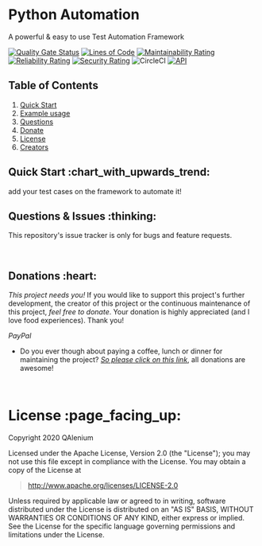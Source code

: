 # Python Automation
A powerful & easy to use Test Automation Framework

[![Quality Gate Status](https://sonarcloud.io/api/project_badges/measure?project=kaapiel_Python-Automation&metric=alert_status)](https://sonarcloud.io/dashboard?id=kaapiel_Python-Automation)
[![Lines of Code](https://sonarcloud.io/api/project_badges/measure?project=kaapiel_Python-Automation&metric=ncloc)](https://sonarcloud.io/dashboard?id=kaapiel_Python-Automation)
[![Maintainability Rating](https://sonarcloud.io/api/project_badges/measure?project=kaapiel_Python-Automation&metric=sqale_rating)](https://sonarcloud.io/dashboard?id=kaapiel_Python-Automation)
[![Reliability Rating](https://sonarcloud.io/api/project_badges/measure?project=kaapiel_Python-Automation&metric=reliability_rating)](https://sonarcloud.io/dashboard?id=kaapiel_Python-Automation)
[![Security Rating](https://sonarcloud.io/api/project_badges/measure?project=kaapiel_Python-Automation&metric=security_rating)](https://sonarcloud.io/dashboard?id=kaapiel_Python-Automation)
![CircleCI](https://img.shields.io/circleci/build/github/kaapiel/Python-Automation/master)
[![API](https://img.shields.io/badge/API-26%2B-green.svg?style=flat)](https://android-arsenal.com/api?level=26)


## Table of Contents
1. [Quick Start](#quick-start)
1. [Example usage](#examples)
1. [Questions](#report)
1. [Donate](#donate)
1. [License](#licence)
1. [Creators](#creators)

<h2 id="quick-start">Quick Start :chart_with_upwards_trend:</h2>
add your test cases on the framework to automate it!

<br/>

<h2 id="report">Questions & Issues :thinking:</h2>

This repository's issue tracker is only for bugs and feature requests.  

<br/>

<h2 id="donate">Donations :heart:</h2>

*This project needs you!* If you would like to support this project's further development, the creator of this project or the continuous maintenance of this project, *feel free to donate*. Your donation is highly appreciated (and I love food experiences). Thank you!

*PayPal*

- Do you ever though about paying a coffee, lunch or dinner for maintaining the project? [*So please click on this link*](https://www.paypal.com/cgi-bin/webscr?cmd=_donations&business=gabriel_aguido@hotmail.com&lc=US&item_name=Donation+to+Python+Automation+Test+Framework+Maintenance&no_note=0&cn=&currency_code=USD&bn=PP-DonationsBF:btn_donateCC_LG.gif:NonHosted), all donations are awesome!

<br/>

<h1 id="license">License :page_facing_up:</h1>

Copyright 2020 QAlenium

Licensed under the Apache License, Version 2.0 (the "License");
you may not use this file except in compliance with the License.
You may obtain a copy of the License at

> http://www.apache.org/licenses/LICENSE-2.0

Unless required by applicable law or agreed to in writing, software
distributed under the License is distributed on an "AS IS" BASIS,
WITHOUT WARRANTIES OR CONDITIONS OF ANY KIND, either express or implied.
See the License for the specific language governing permissions and
limitations under the License.

<br/>
